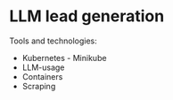 # LLM lead generation
Tools and technologies:
* Kubernetes - Minikube
* LLM-usage
* Containers
* Scraping